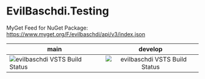 # EvilBaschdi.Testing
MyGet Feed for NuGet Package: https://www.myget.org/F/evilbaschdi/api/v3/index.json


| main | develop |
| ------------- |:-------------:|
| ![evilbaschdi VSTS Build Status](https://dev.azure.com/evilbaschdi/Main/_apis/build/status/Core/EvilBaschdi.Testing?branchName=main) | ![evilbaschdi VSTS Build Status](https://dev.azure.com/evilbaschdi/Main/_apis/build/status/Core/EvilBaschdi.Testing?branchName=develop)|
